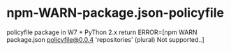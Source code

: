 npm-WARN-package.json-policyfile
================================

policyfile package in W7 + PyThon 2.x return ERROR=[npm WARN package.json policyfile@0.0.4 'repositories' (plural) Not supported..]
